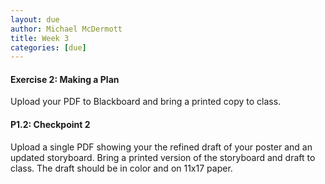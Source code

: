 ```yaml
---
layout: due
author: Michael McDermott
title: Week 3
categories: [due]
---
```

#### Exercise 2: Making a Plan
Upload your PDF to Blackboard and bring a printed copy to class.

#### P1.2: Checkpoint 2
Upload a single PDF showing your the refined draft of your poster and an updated storyboard. Bring a printed version of the storyboard and draft to class. The draft should be in color and on 11x17 paper.

